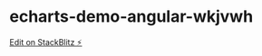 # echarts-demo-angular-wkjvwh

[Edit on StackBlitz ⚡️](https://stackblitz.com/edit/echarts-demo-angular-wkjvwh)